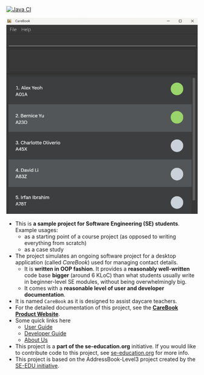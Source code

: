 [![Java CI](https://github.com/AY2425S2-CS2103T-T11-2/tp/actions/workflows/gradle.yml/badge.svg)](https://github.com/AY2425S2-CS2103T-T11-2/tp/actions/workflows/gradle.yml)

![Ui](docs/images/Ui.png)

* This is **a sample project for Software Engineering (SE) students**.<br>
  Example usages:
  * as a starting point of a course project (as opposed to writing everything from scratch)
  * as a case study
* The project simulates an ongoing software project for a desktop application (called _CareBook_) used for managing contact details.
  * It is **written in OOP fashion**. It provides a **reasonably well-written** code base **bigger** (around 6 KLoC) than what students usually write in beginner-level SE modules, without being overwhelmingly big.
  * It comes with a **reasonable level of user and developer documentation**.
* It is named `CareBook` as it is designed to assist daycare teachers.
* For the detailed documentation of this project, see the **[CareBook Product Website](https://ay2425s2-cs2103t-t11-2.github.io/tp/)**.
* Some quick links here
  * [User Guide](https://ay2425s2-cs2103t-t11-2.github.io/tp/UserGuide.html)
  * [Developer Guide](https://ay2425s2-cs2103t-t11-2.github.io/tp/DeveloperGuide.html)
  * [About Us](https://ay2425s2-cs2103t-t11-2.github.io/tp/AboutUs.html)
* This project is a **part of the se-education.org** initiative. If you would like to contribute code to this project, see [se-education.org](https://se-education.org/#contributing-to-se-edu) for more info.
* This project is based on the AddressBook-Level3 project created by the [SE-EDU initiative](https://se-education.org).

